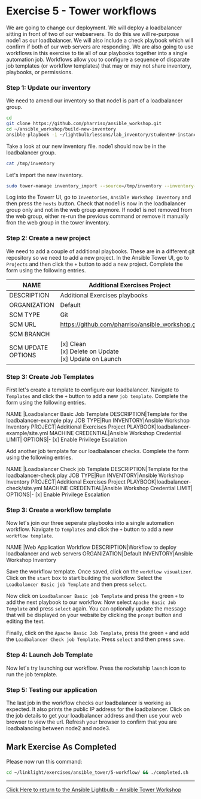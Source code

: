 # Exercise 5 - Tower workflows

We are going to change our deployment. We will deploy a loadbalancer sitting in front of two of our webservers. To do this we will re-purpose node1 as our loadbalancer. We will also include a check playbook which will confirm if both of our web servers are responding. We are also going to use workflows in this exercise to tie all of our playbooks together into a single automation job. Workflows allow you to configure a sequence of disparate job templates (or workflow templates) that may or may not share inventory, playbooks, or permissions. 

### Step 1: Update our inventory

We need to amend our inventory so that node1 is part of a loadbalancer group.

```bash
cd 
git clone https://github.com/pharriso/ansible_workshop.git
cd ~/ansible_workshop/build-new-inventory
ansible-playbook -i ~/lightbulb/lessons/lab_inventory/student##-instances.txt generate_inventory.yml
```
Take a look at our new inventory file. node1 should now be in the loadbalancer group.

```bash
cat /tmp/inventory
```
Let's import the new inventory.

```bash
sudo tower-manage inventory_import --source=/tmp/inventory --inventory-name="Ansible Workshop Inventory" --overwrite --overwrite-vars
```

Log into the Towerr UI, go to `Inventories`, `Ansible Workshop Inventory` and then press the `hosts` button. Check that node1 is now in the loadbalancer group only and not in the web group anymore. If node1 is not removed from the web group, either re-run the previous command or remove it manually fron the web group in the tower inventory.

### Step 2: Create a new project

We need to add a couple of additional playbooks. These are in a different git repository so we need to add a new project. In the Ansible Tower UI, go to `Projects` and then click the `+` button to add a new project. Complete the form using the following entries.

NAME | Additional Exercises Project
------|------------------------------------------------
DESCRIPTION| Additional Exercises playbooks
ORGANIZATION| Default
SCM TYPE| Git
SCM URL| https://github.com/pharriso/ansible_workshop.git
SCM BRANCH|
SCM UPDATE OPTIONS| [x] Clean <br />  [x] Delete on Update<br />  [x] Update on Launch

### Step 3: Create Job Templates

First let's create a template to configure our loadbalancer. Navigate to `Templates` and click the `+` button to add a new `job template`. Complete the form using the following entries.

NAME |Loadbalancer Basic Job Template
DESCRIPTION|Template for the loadbalancer-example play
JOB TYPE|Run
INVENTORY|Ansible Workshop Inventory
PROJECT|Additional Exercises Project
PLAYBOOK|loadbalancer-example/site.yml
MACHINE CREDENTIAL|Ansible Workshop Credential
LIMIT|
OPTIONS|- [x] Enable Privilege Escalation

Add another job template for our loadbalancer checks. Complete the form using the following entries.

NAME |Loadbalancer Check job Template
DESCRIPTION|Template for the loadbalancer-check play
JOB TYPE|Run
INVENTORY|Ansible Workshop Inventory
PROJECT|Additional Exercises Project
PLAYBOOK|loadbalancer-check/site.yml
MACHINE CREDENTIAL|Ansible Workshop Credential
LIMIT|
OPTIONS|- [x] Enable Privilege Escalation

### Step 3: Create a workflow template

Now let's join our three seperate playbooks into a single automation workflow. Navigate to `Templates` and click the `+` button to add a new `workflow template`.

NAME |Web Application Workflow
DESCRIPTION|Workflow to deploy loadbalancer and web servers
ORGANIZATION|Default
INVENTORY|Ansible Workshop Inventory

Save the workflow template. Once saved, click on the `workflow visualizer`. Click on the `start` box to start building the workflow. Select the `Loadbalancer Basic job Template` and then press `select`. 

Now click on `Loadbalancer Basic job Template` and press the green `+` to add the next playbook to our workflow. Now select `Apache Basic Job Template` and press `select` again. You can optionally update the message that will be displayed on your website by clicking the `prompt` button and editing the text.

Finally, click on the `Apache Basic Job Template`, press the green `+` and add the `Loadbalancer Check job Template`. Press `select` and then press `save`.

### Step 4: Launch Job Template

Now let's try launching our workflow. Press the rocketship `launch` icon to run the job template.


### Step 5: Testing our application

The last job in the workflow checks our loadbalancer is working as expected. It also prints the public IP address for the loadbalancer. Click on the job details to get your loadbalancer address and then use your web browser to view the url. Refresh your browser to confirm that you are loadbalancing between node2 and node3.


## Mark Exercise As Completed

Please now run this command:

```bash
cd ~/linklight/exercises/ansible_tower/5-workflow/ && ./completed.sh
```


---

[Click Here to return to the Ansible Lightbulb - Ansible Tower Workshop](../README.md)
